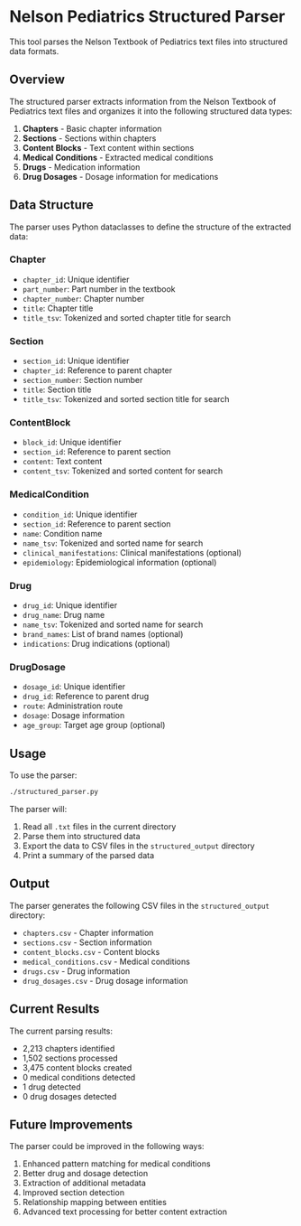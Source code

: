 # Nelson Pediatrics Structured Parser

This tool parses the Nelson Textbook of Pediatrics text files into structured data formats.

## Overview

The structured parser extracts information from the Nelson Textbook of Pediatrics text files and organizes it into the following structured data types:

1. **Chapters** - Basic chapter information
2. **Sections** - Sections within chapters
3. **Content Blocks** - Text content within sections
4. **Medical Conditions** - Extracted medical conditions
5. **Drugs** - Medication information
6. **Drug Dosages** - Dosage information for medications

## Data Structure

The parser uses Python dataclasses to define the structure of the extracted data:

### Chapter
- `chapter_id`: Unique identifier
- `part_number`: Part number in the textbook
- `chapter_number`: Chapter number
- `title`: Chapter title
- `title_tsv`: Tokenized and sorted chapter title for search

### Section
- `section_id`: Unique identifier
- `chapter_id`: Reference to parent chapter
- `section_number`: Section number
- `title`: Section title
- `title_tsv`: Tokenized and sorted section title for search

### ContentBlock
- `block_id`: Unique identifier
- `section_id`: Reference to parent section
- `content`: Text content
- `content_tsv`: Tokenized and sorted content for search

### MedicalCondition
- `condition_id`: Unique identifier
- `section_id`: Reference to parent section
- `name`: Condition name
- `name_tsv`: Tokenized and sorted name for search
- `clinical_manifestations`: Clinical manifestations (optional)
- `epidemiology`: Epidemiological information (optional)

### Drug
- `drug_id`: Unique identifier
- `drug_name`: Drug name
- `name_tsv`: Tokenized and sorted name for search
- `brand_names`: List of brand names (optional)
- `indications`: Drug indications (optional)

### DrugDosage
- `dosage_id`: Unique identifier
- `drug_id`: Reference to parent drug
- `route`: Administration route
- `dosage`: Dosage information
- `age_group`: Target age group (optional)

## Usage

To use the parser:

```bash
./structured_parser.py
```

The parser will:
1. Read all `.txt` files in the current directory
2. Parse them into structured data
3. Export the data to CSV files in the `structured_output` directory
4. Print a summary of the parsed data

## Output

The parser generates the following CSV files in the `structured_output` directory:

- `chapters.csv` - Chapter information
- `sections.csv` - Section information
- `content_blocks.csv` - Content blocks
- `medical_conditions.csv` - Medical conditions
- `drugs.csv` - Drug information
- `drug_dosages.csv` - Drug dosage information

## Current Results

The current parsing results:
- 2,213 chapters identified
- 1,502 sections processed
- 3,475 content blocks created
- 0 medical conditions detected
- 1 drug detected
- 0 drug dosages detected

## Future Improvements

The parser could be improved in the following ways:

1. Enhanced pattern matching for medical conditions
2. Better drug and dosage detection
3. Extraction of additional metadata
4. Improved section detection
5. Relationship mapping between entities
6. Advanced text processing for better content extraction

